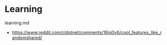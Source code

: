 # Learning

learning.md

*   https://www.reddit.com/r/dotnet/comments/16ig0v6/cool_features_like_randomshared/

